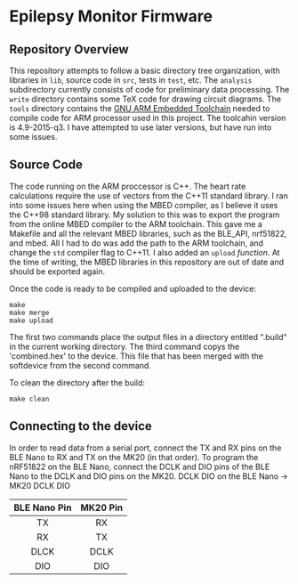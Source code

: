 # Epilepsy Monitor Firmware

## Repository Overview

This repository attempts to follow a basic directory tree organization, 
with libraries in `lib`,  source code in `src`, 
tests in `test`, etc. 
The `analysis` subdirectory currently consists of code for preliminary data processing. 
The `write` directory contains some TeX code for drawing circuit diagrams. 
The `tools` directory contains the [GNU ARM Embedded Toolchain](https://launchpad.net/gcc-arm-embedded) needed 
to compile code for ARM processor used in this project. The toolcahin version is 4.9-2015-q3. 
I have attempted to use later versions, but have run into some issues. 


## Source Code
The code running on the ARM proccessor is C++. 
The heart rate calculations require the use of vectors from the C++11 standard library. 
I ran into some issues here when using the MBED compiler, as I believe it uses the C++98 standard library.
My solution to this was to export the program from the online MBED compiler to the ARM toolchain. This gave me a 
Makefile and all the relevant MBED libraries, such as the BLE_API, nrf51822, and mbed. All I had to do was add 
the path to the ARM toolchain, and change the `std` compiler flag to C++11. I also added an `upload` *function*. 
At the time of writing, the MBED libraries 
in this repository are out of date and should be exported again.

Once the code is ready to be compiled and uploaded to the device:
```
make
make merge
make upload
```
The first two commands place the output files in a directory entitled ".build" 
in the current working directory. The third command copys the 'combined.hex' to the device. 
This file that has been merged with the softdevice from the second command.

To clean the directory after the build:
```
make clean
```


## Connecting to the device
In order to read data from a serial port, connect the TX and RX pins on the BLE Nano to RX and TX on the MK20 (in that order).
To program the nRF51822 on the BLE Nano, connect the DCLK and DIO pins of the BLE Nano to the DCLK and DIO pins on the MK20.
DCLK DIO on the BLE Nano -> MK20 DCLK DIO

| BLE Nano Pin  |  MK20 Pin |
|:-------------:|:---------:|
|     TX        |   RX      |
|     RX        |   TX      |
|     DLCK      |   DCLK    |
|     DIO       |   DIO     |


